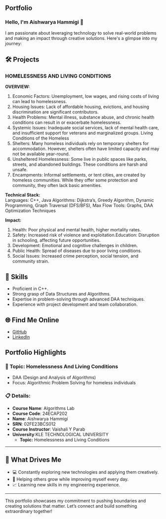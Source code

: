 ## **Portfolio**

### Hello, I'm Aishwarya Hammigi 👋

I am passionate about leveraging technology to solve real-world problems and making an impact through creative solutions. 
Here's a glimpse into my journey:  


## 🛠 Projects

### **HOMELESSNESS AND LIVING CONDITIONS**  

**OVERVIEW:**
1. Economic Factors: Unemployment, low wages, and rising costs of living can lead to homelessness.
2. Housing Issues: Lack of affordable housing, evictions, and housing discrimination are significant contributors.
3. Health Problems: Mental illness, substance abuse, and chronic health conditions can result in or exacerbate homelessness.
4. Systemic Issues: Inadequate social services, lack of mental health care, and insufficient support for veterans and marginalized groups.
Living Conditions of the Homeless
5. Shelters: Many homeless individuals rely on temporary shelters for accommodation. However, shelters often have limited capacity and may not be available year-round.
6. Unsheltered Homelessness: Some live in public spaces like parks, streets, and abandoned buildings. These conditions are harsh and unsafe.
7. Encampments: Informal settlements, or tent cities, are created by homeless communities. While they offer some protection and community, they often lack basic amenities.

**Technical Stack:**  
Languages: C++, Java
Algorithms: Dijkstra’s, Greedy Algorithm, Dynamic Programming, Graph Traversal (DFS/BFS), Max Flow
Tools: Graphs, DAA Optimization Techniques

**Impact:**
1. Health: Poor physical and mental health, higher mortality rates.
2. Safety: Increased risk of violence and exploitation.Education: Disruption in schooling, affecting future opportunities.
3. Development: Emotional and cognitive challenges in children.
4. Public Health: Spread of diseases due to poor living conditions.
5. Social Issues: Increased crime perception, social tension, and community strain.
## 🚀 **Skills** 

- Proficient in C++. 
- Strong grasp of Data Structures and Algorithms.  
- Expertise in problem-solving through advanced DAA techniques.  
- Experience with project development and team collaboration.  


## 🌐 **Find Me Online**

- [GitHub](https://github.com/Aishwaryahammigi/HOMELESSNESS-AND-LIVING-CONDITIONS.github.io/edit/main/README.md)
- [LinkedIn](https://www.linkedin.com/in/aishwarya-hammigi-0490092a9?utm_source=share&utm_campaign=share_via&utm_content=profile&utm_medium=android_app)

## Portfolio Highlights

### 🎯 **Topic:** Homelessness And Living Conditions
- DAA (Design and Analysis of Algorithms)  
- Focus: Algorithmic Problem Solving for homeless individuals 

### 📋 **Details:**

- **Course Name**: Algorithms Lab 
- **Course Code**: 24ECAP202  
- **Name**: Aishwarya Hammigi
- **SRN**: 02FE23BCS012
- **Course Instructor**: Vaishali Y Parab  
- **University**:KLE TECHNOLOGICAL UNIVERSITY
  - **Topic:** Homelessness and Living Conditions
---

## 🎨 What Drives Me  
- 💻 Constantly exploring new technologies and applying them creatively.
- 🤝 Helping others grow while improving myself every day.  
- 📈 Learning new skills in my engineering experience.  

---

This portfolio showcases my commitment to pushing boundaries and creating solutions that matter. 
Let’s connect and build something extraordinary together!
